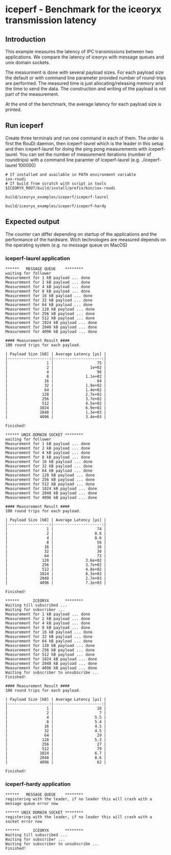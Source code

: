 # iceperf - Benchmark for the iceoryx transmission latency

## Introduction

This example measures the latency of IPC transmissions between two applications.
We compare the latency of iceoryx with message queues and unix domain sockets.

The measurment is done with several payload sizes. For each payload size the default or
with command line parameter provided number of round-trips are performed.
The measured time is just allocating/releasing memory and the time to send the data.
The construction and writing of the payload is not part of the measurement.

At the end of the benchmark, the average latency for each payload size is printed.

## Run iceperf

Create three terminals and run one command in each of them. 
The order is first the RouDi daemon, then iceperf-laurel which is the leader in this setup
and then iceperf-laurel for doing the ping pong measurements with iceperf-laurel. 
You can set the number of measurement iterations (number of roundtrips) with a command line paramter
of iceperf-laurel (e.g. ./iceperf-laurel 100000)

    # If installed and available in PATH environment variable
    iox-roudi
    # If build from scratch with script in tools
    $ICEORYX_ROOT/build/install/prefix/bin/iox-roudi

    build/iceoryx_examples/iceperf/iceperf-laurel

    build/iceoryx_examples/iceperf/iceperf-hardy

## Expected output

The counter can differ depending on startup of the applications and the performance of the hardware.
Wich technologies are measured depends on the operating system (e.g. no message queue on MacOS)

### iceperf-laurel application

    ******   MESSAGE QUEUE    ********
    waiting for follower
    Measurement for 1 kB payload ... done
    Measurement for 2 kB payload ... done
    Measurement for 4 kB payload ... done
    Measurement for 8 kB payload ... done
    Measurement for 16 kB payload ... done
    Measurement for 32 kB payload ... done
    Measurement for 64 kB payload ... done
    Measurement for 128 kB payload ... done
    Measurement for 256 kB payload ... done
    Measurement for 512 kB payload ... done
    Measurement for 1024 kB payload ... done
    Measurement for 2048 kB payload ... done
    Measurement for 4096 kB payload ... done

    #### Measurement Result ####
    100 round trips for each payload.

    | Payload Size [kB] | Average Latency [µs] |
    |------------------:|---------------------:|
    |                 1 |                   75 |
    |                 2 |                1e+02 |
    |                 4 |                   98 |
    |                 8 |              1.1e+02 |
    |                16 |                   84 |
    |                32 |              1.9e+02 |
    |                64 |              1.4e+02 |
    |               128 |              2.7e+02 |
    |               256 |              3.7e+02 |
    |               512 |              4.5e+02 |
    |              1024 |              6.9e+02 |
    |              2048 |              1.3e+03 |
    |              4096 |              3.4e+03 |

    Finished!

    ****** UNIX DOMAIN SOCKET ********
    waiting for follower
    Measurement for 1 kB payload ... done
    Measurement for 2 kB payload ... done
    Measurement for 4 kB payload ... done
    Measurement for 8 kB payload ... done
    Measurement for 16 kB payload ... done
    Measurement for 32 kB payload ... done
    Measurement for 64 kB payload ... done
    Measurement for 128 kB payload ... done
    Measurement for 256 kB payload ... done
    Measurement for 512 kB payload ... done
    Measurement for 1024 kB payload ... done
    Measurement for 2048 kB payload ... done
    Measurement for 4096 kB payload ... done

    #### Measurement Result ####
    100 round trips for each payload.

    | Payload Size [kB] | Average Latency [µs] |
    |------------------:|---------------------:|
    |                 1 |                   74 |
    |                 2 |                  8.6 |
    |                 4 |                  8.6 |
    |                 8 |                   56 |
    |                16 |                   16 |
    |                32 |                   30 |
    |                64 |                   73 |
    |               128 |              3.6e+02 |
    |               256 |              3.7e+02 |
    |               512 |              4.8e+02 |
    |              1024 |              8.3e+02 |
    |              2048 |              2.7e+03 |
    |              4096 |              7.3e+03 |

    Finished!

    ******      ICEORYX       ********
    Waiting till subscribed ... 
    Waiting for subscriber ... 
    Measurement for 1 kB payload ... done
    Measurement for 2 kB payload ... done
    Measurement for 4 kB payload ... done
    Measurement for 8 kB payload ... done
    Measurement for 16 kB payload ... done
    Measurement for 32 kB payload ... done
    Measurement for 64 kB payload ... done
    Measurement for 128 kB payload ... done
    Measurement for 256 kB payload ... done
    Measurement for 512 kB payload ... done
    Measurement for 1024 kB payload ... done
    Measurement for 2048 kB payload ... done
    Measurement for 4096 kB payload ... done
    Waiting for subscriber to unsubscribe ... 
    Finished!

    #### Measurement Result ####
    100 round trips for each payload.

    | Payload Size [kB] | Average Latency [µs] |
    |------------------:|---------------------:|
    |                 1 |                   18 |
    |                 2 |                    7 |
    |                 4 |                  5.5 |
    |                 8 |                  5.4 |
    |                16 |                  4.5 |
    |                32 |                  4.5 |
    |                64 |                   29 |
    |               128 |                  5.3 |
    |               256 |                   27 |
    |               512 |                   79 |
    |              1024 |                  6.7 |
    |              2048 |                  8.6 |
    |              4096 |                   62 |

    Finished!

### iceperf-hardy application

    ******   MESSAGE QUEUE    ********
    registering with the leader, if no leader this will crash with a message queue error now

    ****** UNIX DOMAIN SOCKET ********
    registering with the leader, if no leader this will crash with a socket error now

    ******      ICEORYX       ********
    Waiting till subscribed ... 
    Waiting for subscriber ... 
    Waiting for subscriber to unsubscribe ... 
    Finished!

